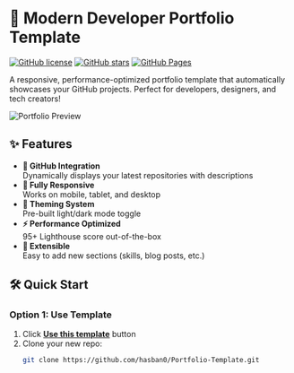 # 🌟 Modern Developer Portfolio Template

[![GitHub license](https://img.shields.io/github/license/hasban0/Portfolio-Template?style=flat-square)](LICENSE)
[![GitHub stars](https://img.shields.io/github/stars/hasban0/Portfolio-Template?style=flat-square)](https://github.com/hasban0/Portfolio-Template/stargazers)
[![GitHub Pages](https://img.shields.io/badge/live-demo-brightgreen?style=flat-square)](https://hasban0.github.io/Portfolio-Template)

A responsive, performance-optimized portfolio template that automatically showcases your GitHub projects. Perfect for developers, designers, and tech creators!

![Portfolio Preview](https://user-images.githubusercontent.com/.../preview.jpg)  


## ✨ Features

- **🚀 GitHub Integration**  
  Dynamically displays your latest repositories with descriptions
- **📱 Fully Responsive**  
  Works on mobile, tablet, and desktop
- **🎨 Theming System**  
  Pre-built light/dark mode toggle
- **⚡ Performance Optimized**  
  95+ Lighthouse score out-of-the-box
- **🔌 Extensible**  
  Easy to add new sections (skills, blog posts, etc.)

## 🛠️ Quick Start

### Option 1: Use Template
1. Click **[Use this template](https://github.com/hasban0/Portfolio-Template/generate)** button
2. Clone your new repo:
   ```bash
   git clone https://github.com/hasban0/Portfolio-Template.git

